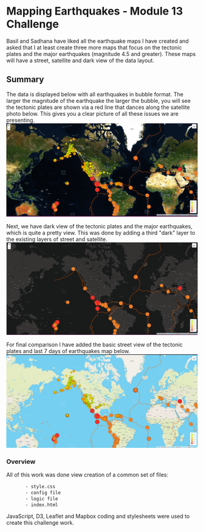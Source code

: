 # Mapping Earthquakes - Module 13 Challenge

Basil and Sadhana have liked all the earthquake maps I have created and asked that I at least create three more maps that focus on the tectonic plates and the major earthquakes (magnitude 4.5 and greater).  These maps will have a street, satellite and dark view of the data layout.

## Summary 
The data is displayed below with all earthquakes in bubble format. The larger the magnitude of the earthquake the larger the bubble, you will see the tectonic plates are shown via a red line that dances along the satellite photo below.  This gives you a clear picture of all these issues we are presenting.
![satalite_all3](https://github.com/Normanfamdamly/Mapping_Earthquakes/blob/main/Earthquake_Challenge/images/satalite_all3.png)

Next, we have dark view of the tectonic plates and the major earthquakes, which is quite a pretty view.  This was done by adding a third "dark" layer to the existing layers of street and satellite. 
![dark_tech_major](https://github.com/Normanfamdamly/Mapping_Earthquakes/blob/main/Earthquake_Challenge/images/dark_tech_major.png)

For final comparison I have added the basic street view of the tectonic plates and last 7 days of earthquakes map below.
![tectonic_plates](https://github.com/Normanfamdamly/Mapping_Earthquakes/blob/main/Earthquake_Challenge/images/tectonic_plates.png)

### Overview

All of this work was done view creation of a common set of files:

           - style.css
           - config file
           - logic file
           - index.html
     
JavaScript, D3, Leaflet and Mapbox coding and stylesheets were used to create this challenge work.  
